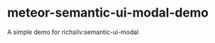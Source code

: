 meteor-semantic-ui-modal-demo
=============================

A simple demo for richsilv:semantic-ui-modal
